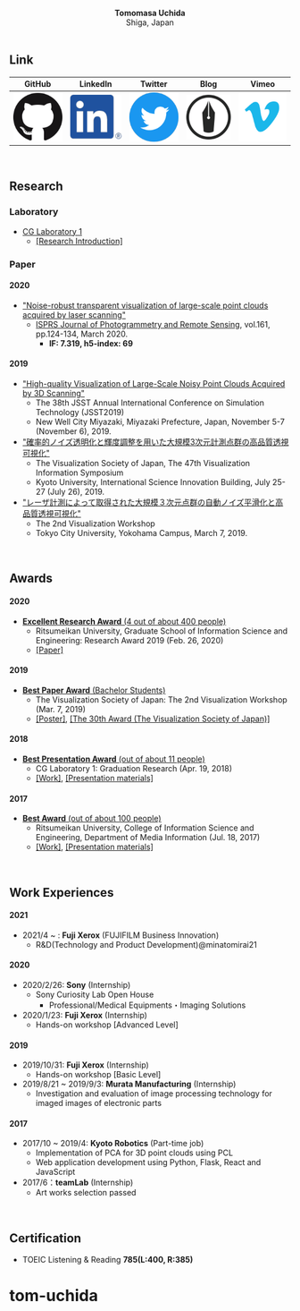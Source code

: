 <!-- ### Hi there 👋 -->

<p align="center">
  <b>Tomomasa Uchida</b><br>
  Shiga, Japan<br>
  <br>
</p>

## Link
<!-- - [LinkedIn](https://www.linkedin.com/in/tomomasa-uchida/)
- [GitHub](https://github.com/tom-uchida)
- [Twitter](https://twitter.com/tomomasa_JP)
- [Blog](http://tom0930.hatenablog.com/)
- [Vimeo](https://vimeo.com/tomomasa) -->

<p align="center">

|GitHub|LinkedIn|Twitter|Blog|Vimeo|
|:-:|:-:|:-:|:-:|:-:|
|[![GitHub](figures/GitHub-Mark-120px-plus.png)](https://github.com/tom-uchida)|[![LinkedIn](figures/LI-In-Bug.png)](https://www.linkedin.com/in/tomomasa-uchida/)|[![Twitter](figures/Twitter_Social_Icon_Circle_Color.png)](https://twitter.com/tomomasa_JP)|[![Blog](figures/hatenablog-logo.png)](http://tom0930.hatenablog.com/)|[![Vimeo](figures/vimeo_icon_blue_on_white_rounded.png)](https://vimeo.com/tomomasa)|

</p>

<br>

## Research
### Laboratory
- [CG Laboratory 1](http://www.cg.is.ritsumei.ac.jp/index.html)
   - [[Research Introduction]](https://shiruto.jp/technology/1474/)
      
### Paper
#### 2020
- ["Noise-robust transparent visualization of large-scale point clouds acquired by laser scanning"](https://doi.org/10.1016/j.isprsjprs.2020.01.004)
   - [ISPRS Journal of Photogrammetry and Remote Sensing](https://www.journals.elsevier.com/isprs-journal-of-photogrammetry-and-remote-sensing), vol.161, pp.124-134, March 2020.
      - <b>IF: 7.319, h5-index: 69</b>

#### 2019
- ["High-quality Visualization of Large-Scale Noisy Point Clouds Acquired by 3D Scanning"](https://github.com/tom-uchida/Academic_Conference/blob/master/JSST2019/paper/jsst2019_tuchida.pdf)
   - The 38th JSST Annual International Conference on Simulation Technology (JSST2019)
   - New Well City Miyazaki, Miyazaki Prefecture, Japan, November 5-7 (November 6), 2019.
- ["確率的ノイズ透明化と輝度調整を用いた大規模3次元計測点群の高品質透視可視化"](https://github.com/tom-uchida/Academic_Conference/blob/master/VSJ2019/paper/VSJ2019_tuchida.pdf)
   - The Visualization Society of Japan, The 47th Visualization Information Symposium
   - Kyoto University, International Science Innovation Building, July 25-27 (July 26), 2019.
- ["レーザ計測によって取得された大規模３次元点群の自動ノイズ平滑化と高品質透視可視化"](https://github.com/tom-uchida/Academic_Conference/blob/master/The2ndVW/poster/The2ndVW_tuchida_master.jpg)
   - The 2nd Visualization Workshop
   - Tokyo City University, Yokohama Campus, March 7, 2019.

<br>

## Awards
#### 2020
- [<b>Excellent Research Award</b> (4 out of about 400 people)](http://www.ritsumei.ac.jp/gsise/news/detail/?id=15)
   - Ritsumeikan University, Graduate School of Information Science and Engineering: Research Award 2019 (Feb. 26, 2020)
   - [[Paper]](https://reader.elsevier.com/reader/sd/pii/S0924271620300046?token=9B55301CB5439EDA7ADA6E445FEA086D2774C2E03E10D7BFE163933F6AC6D8E0F5016F0E3497F2D2A89299F87DF1D6B3)

#### 2019
- [<b>Best Paper Award</b> (Bachelor Students)](https://drive.google.com/open?id=1DN2Skn5slFRlox-MshdRID4vSQW7gUCU)
   - The Visualization Society of Japan: The 2nd Visualization Workshop (Mar. 7, 2019)
   - [[Poster]](https://github.com/tom-uchida/Academic_Conference/blob/master/The2ndVW/poster/The2ndVW_tuchida_master.jpg), [[The 30th Award (The Visualization Society of Japan)]](https://www.vsj.jp/vsjinfo/recognition/recognition30.html)

#### 2018
- [<b>Best Presentation Award</b> (out of about 11 people)](https://drive.google.com/open?id=1_yxcxehQvErSbKJgf_N95U-HRNjQJX8v)
   - CG Laboratory 1: Graduation Research (Apr. 19, 2018)
   - [[Work]](https://vimeo.com/265704935), [[Presentation materials]](https://drive.google.com/file/d/17HP7KHVCLBtaaW1rJQej8O-hgrTZ-_nF/view)

#### 2017
- [<b>Best Award</b> (out of about 100 people)](https://drive.google.com/open?id=1-j5GEObt6aXAQBm3Bes6aAiEtYmnwYSR)
   - Ritsumeikan University, College of Information Science and Engineering, Department of Media Information (Jul. 18, 2017)
   - [[Work]](https://vimeo.com/219812457), [[Presentation materials]](https://drive.google.com/file/d/154nJanb5mgGKErlVtFTuWqUecOdZGjwn/view)

<br>

## Work Experiences
#### 2021
- 2021/4 ~ : <b>Fuji Xerox</b> (FUJIFILM Business Innovation)
   - R&D(Technology and Product Development)@minatomirai21

#### 2020
- 2020/2/26: <b>Sony</b> (Internship)
   - Sony Curiosity Lab Open House
      - Professional/Medical Equipments・Imaging Solutions
- 2020/1/23: <b>Fuji Xerox</b> (Internship)
   - Hands-on workshop [Advanced Level]

#### 2019
- 2019/10/31: <b>Fuji Xerox</b> (Internship)
   - Hands-on workshop [Basic Level]
- 2019/8/21 ~ 2019/9/3: <b>Murata Manufacturing</b> (Internship)
   - Investigation and evaluation of image processing technology for imaged images of electronic parts

#### 2017
- 2017/10 ~ 2019/4: <b>Kyoto Robotics</b> (Part-time job)
   - Implementation of PCA for 3D point clouds using PCL
   - Web application development using Python, Flask, React and JavaScript
- 2017/6：<b>teamLab</b> (Internship)
   - Art works selection passed

<br>

## Certification
- TOEIC Listening & Reading <b>785(L:400, R:385)</b>

<!-- **tom-uchida/tom-uchida** is a ✨ _special_ ✨ repository because its `README.md` (this file) appears on your GitHub profile.

Here are some ideas to get you started:

- 🔭 I’m currently working on ...
- 🌱 I’m currently learning ...
- 👯 I’m looking to collaborate on ...
- 🤔 I’m looking for help with ...
- 💬 Ask me about ...
- 📫 How to reach me: ...
- 😄 Pronouns: ...
- ⚡ Fun fact: ... -->
# tom-uchida
